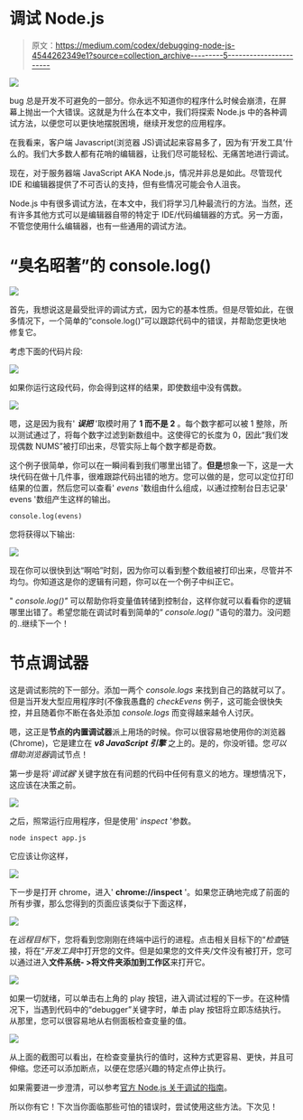 # 调试 Node.js

> 原文：<https://medium.com/codex/debugging-node-js-4544262349e1?source=collection_archive---------5----------------------->

![](img/362c29ce400a5ea5cf3ce6a247aae0df.png)

bug 总是开发不可避免的一部分。你永远不知道你的程序什么时候会崩溃，在屏幕上抛出一个大错误。这就是为什么在本文中，我们将探索 Node.js 中的各种调试方法，以便您可以更快地摆脱困境，继续开发您的应用程序。

在我看来，客户端 Javascript(浏览器 JS)调试起来容易多了，因为有‘开发工具’什么的。我们大多数人都有花哨的编辑器，让我们尽可能轻松、无痛苦地进行调试。

现在，对于服务器端 JavaScript AKA Node.js，情况并非总是如此。尽管现代 IDE 和编辑器提供了不可否认的支持，但有些情况可能会令人沮丧。

Node.js 中有很多调试方法，在本文中，我们将学习几种最流行的方法。当然，还有许多其他方式可以是编辑器自带的特定于 IDE/代码编辑器的方式。另一方面，不管您使用什么编辑器，也有一些通用的调试方法。

# “臭名昭著”的 console.log()

![](img/69541f9bb23b8f0fe926678281e82b53.png)

首先，我想说这是最受批评的调试方式，因为它的基本性质。但是尽管如此，在很多情况下，一个简单的“console.log()”可以跟踪代码中的错误，并帮助您更快地修复它。

考虑下面的代码片段:

![](img/d36a7ec3558b3108cd868776c85a699b.png)

如果你运行这段代码，你会得到这样的结果，即使数组中没有偶数。

![](img/428ef5208adc56b5fec6163520381458.png)

嗯，这是因为我有' ***误把*** '取模时用了 **1 而不是 2** 。每个数字都可以被 1 整除，所以测试通过了，将每个数字过滤到新数组中。这使得它的长度为 0，因此“我们发现偶数 NUMS”被打印出来，尽管实际上每个数字都是奇数。

这个例子很简单，你可以在一瞬间看到我们哪里出错了。**但是**想象一下，这是一大块代码在做十几件事，很难跟踪代码出错的地方。您可以做的是，您可以定位打印结果的位置，然后您可以查看' *evens* '数组由什么组成，以通过控制台日志记录' evens '数组产生这样的输出。

```
console.log(evens)
```

您将获得以下输出:

![](img/22476360b8b025ee900d0fe7dcf5ad2c.png)

现在你可以很快到达“啊哈”时刻，因为你可以看到整个数组被打印出来，尽管并不均匀。你知道这是你的逻辑有问题，你可以在一个例子中纠正它。

" *console.log()"* 可以帮助你将变量值转储到控制台，这样你就可以看看你的逻辑哪里出错了。希望您能在调试时看到简单的“ *console.log()* ”语句的潜力。没问题的..继续下一个！

# 节点调试器

这是调试影院的下一部分。添加一两个 *console.logs* 来找到自己的路就可以了。但是当开发大型应用程序时(不像我愚蠢的 *checkEvens* 例子，这可能会很快失控，并且随着你不断在各处添加 *console.logs* 而变得越来越令人讨厌。

嗯，这正是**节点的内置调试器**派上用场的时候。你可以很容易地使用你的浏览器(Chrome)，它是建立在 ***v8 JavaScript 引擎*** 之上的。是的，你没听错。您*可以借助浏览器*调试节点！

第一步是将'*调试器*'关键字放在有问题的代码中任何有意义的地方。理想情况下，这应该在决策之前。

![](img/862a4e43d8ab889ed16e6028ed755d90.png)

之后，照常运行应用程序，但是使用' *inspect* '参数。

```
node inspect app.js
```

它应该让你这样，

![](img/31b4ceed2b83693f192d87c709aba7b3.png)

下一步是打开 chrome，进入' **chrome://inspect** '。如果您正确地完成了前面的所有步骤，那么您得到的页面应该类似于下面这样，

![](img/b1937a92aa2a27e95e9a8ded4929802f.png)

在*远程目标*下，您将看到您刚刚在终端中运行的进程。点击相关目标下的“*检查*链接，将在“*开发工具*中打开您的文件。但是如果您的文件夹/文件没有被打开，您可以通过进入**文件系统- >将文件夹添加到工作区**来打开它。

![](img/c18a80d0d1d4b0606c370681c4b2640b.png)

如果一切就绪，可以单击右上角的 play 按钮，进入调试过程的下一步。在这种情况下，当遇到代码中的“debugger”关键字时，单击 play 按钮将立即冻结执行。从那里，您可以很容易地从右侧面板检查变量的值。

![](img/576d15db3d643b5e312ca362ebad94f9.png)

从上面的截图可以看出，在检查变量执行的值时，这种方式更容易、更快，并且可伸缩。您还可以添加断点，以便在您感兴趣的特定点停止执行。

如果需要进一步澄清，可以参考[官方 Node.js 关于调试的指南](https://nodejs.org/en/docs/guides/debugging-getting-started/)。

所以你有它！下次当你面临那些可怕的错误时，尝试使用这些方法。下次见！
